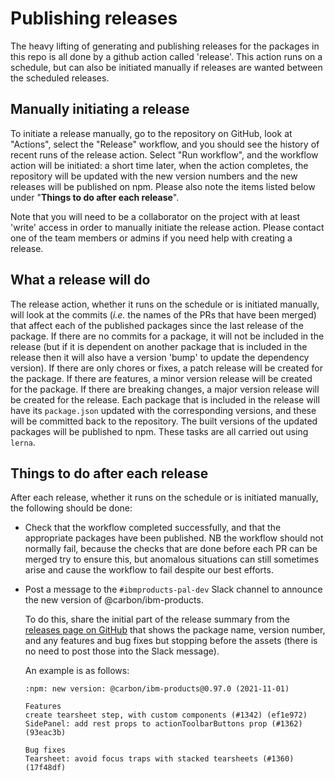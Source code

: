 <!-- cspell:ignore ibmproducts -->

# Publishing releases

The heavy lifting of generating and publishing releases for the packages in this
repo is all done by a github action called 'release'. This action runs on a
schedule, but can also be initiated manually if releases are wanted between the
scheduled releases.

## Manually initiating a release

To initiate a release manually, go to the repository on GitHub, look at
"Actions", select the "Release" workflow, and you should see the history of
recent runs of the release action. Select "Run workflow", and the workflow
action will be initiated: a short time later, when the action completes, the
repository will be updated with the new version numbers and the new releases
will be published on npm. Please also note the items listed below under
"**Things to do after each release**".

Note that you will need to be a collaborator on the project with at least
'write' access in order to manually initiate the release action. Please contact
one of the team members or admins if you need help with creating a release.

## What a release will do

The release action, whether it runs on the schedule or is initiated manually,
will look at the commits (_i.e._ the names of the PRs that have been merged)
that affect each of the published packages since the last release of the
package. If there are no commits for a package, it will not be included in the
release (but if it is dependent on another package that is included in the
release then it will also have a version 'bump' to update the dependency
version). If there are only chores or fixes, a patch release will be created for
the package. If there are features, a minor version release will be created for
the package. If there are breaking changes, a major version release will be
created for the release. Each package that is included in the release will have
its `package.json` updated with the corresponding versions, and these will be
committed back to the repository. The built versions of the updated packages
will be published to npm. These tasks are all carried out using `lerna`.

## Things to do after each release

After each release, whether it runs on the schedule or is initiated manually,
the following should be done:

- Check that the workflow completed successfully, and that the appropriate
  packages have been published. NB the workflow should not normally fail,
  because the checks that are done before each PR can be merged try to ensure
  this, but anomalous situations can still sometimes arise and cause the
  workflow to fail despite our best efforts.
- Post a message to the `#ibmproducts-pal-dev` Slack channel to announce the new
  version of @carbon/ibm-products.

  To do this, share the initial part of the release summary from the
  [releases page on GitHub](https://github.com/carbon-design-system/ibm-cloud-cognitive/releases)
  that shows the package name, version number, and any features and bug fixes
  but stopping before the assets (there is no need to post those into the Slack
  message).

  An example is as follows:

  ```text
  :npm: new version: @carbon/ibm-products@0.97.0 (2021-11-01)

  Features
  create tearsheet step, with custom components (#1342) (ef1e972)
  SidePanel: add rest props to actionToolbarButtons prop (#1362) (93eac3b)

  Bug fixes
  Tearsheet: avoid focus traps with stacked tearsheets (#1360) (17f48df)
  ```
